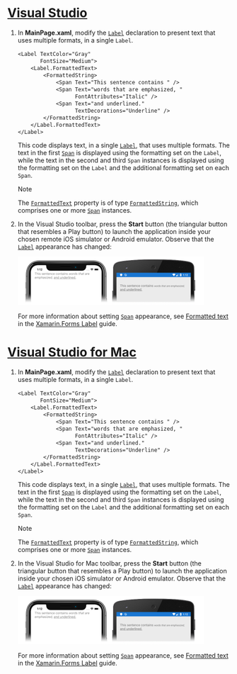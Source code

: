 # [Visual Studio](#tab/vswin)

1. In **MainPage.xaml**, modify the [`Label`](xref:Xamarin.Forms.Label) declaration to present text that uses multiple formats, in a single `Label`.

    ```xaml
    <Label TextColor="Gray"
           FontSize="Medium">
        <Label.FormattedText>
            <FormattedString>
                <Span Text="This sentence contains " />
                <Span Text="words that are emphasized, "
                      FontAttributes="Italic" />
                <Span Text="and underlined."
                      TextDecorations="Underline" />
            </FormattedString>
        </Label.FormattedText>
    </Label>
    ```

    This code displays text, in a single [`Label`](xref:Xamarin.Forms.Label), that uses multiple formats. The text in the first [`Span`](xref:Xamarin.Forms.Span) is displayed using the formatting set on the `Label`, while the text in the second and third `Span` instances is displayed using the formatting set on the `Label` and the additional formatting set on each `Span`.

    > [!NOTE]
    > The [`FormattedText`](xref:Xamarin.Forms.Label.FormattedText) property is of type [`FormattedString`](xref:Xamarin.Forms.FormattedString), which comprises one or more [`Span`](xref:Xamarin.Forms.Span) instances.

1. In the Visual Studio toolbar, press the **Start** button (the triangular button that resembles a Play button) to launch the application inside your chosen remote iOS simulator or Android emulator. Observe that the [`Label`](xref:Xamarin.Forms.Label) appearance has changed:

    [![Screenshot of a Label displaying formatted text, on iOS and Android](../images/label-formatted-text.png "Label with formatted text")](../images/label-formatted-text-large.png#lightbox "Label with formatted text")

    For more information about setting [`Span`](xref:Xamarin.Forms.Span) appearance, see [Formatted text](~/xamarin-forms/user-interface/text/label.md#formatted-text) in the [Xamarin.Forms Label](~/xamarin-forms/user-interface/text/label.md) guide.

# [Visual Studio for Mac](#tab/vsmac)

1. In **MainPage.xaml**, modify the [`Label`](xref:Xamarin.Forms.Label) declaration to present text that uses multiple formats, in a single `Label`.

    ```xaml
    <Label TextColor="Gray"
           FontSize="Medium">
        <Label.FormattedText>
            <FormattedString>
                <Span Text="This sentence contains " />
                <Span Text="words that are emphasized, "
                      FontAttributes="Italic" />
                <Span Text="and underlined."
                      TextDecorations="Underline" />
            </FormattedString>
        </Label.FormattedText>
    </Label>
    ```

    This code displays text, in a single [`Label`](xref:Xamarin.Forms.Label), that uses multiple formats. The text in the first [`Span`](xref:Xamarin.Forms.Span) is displayed using the formatting set on the `Label`, while the text in the second and third `Span` instances is displayed using the formatting set on the `Label` and the additional formatting set on each `Span`.

    > [!NOTE]
    > The [`FormattedText`](xref:Xamarin.Forms.Label.FormattedText) property is of type [`FormattedString`](xref:Xamarin.Forms.FormattedString), which comprises one or more [`Span`](xref:Xamarin.Forms.Span) instances.

1. In the Visual Studio for Mac toolbar, press the **Start** button (the triangular button that resembles a Play button) to launch the application inside your chosen iOS simulator or Android emulator. Observe that the [`Label`](xref:Xamarin.Forms.Label) appearance has changed:

    [![Screenshot of a Label displaying formatted text, on iOS and Android](../images/label-formatted-text.png "Label with formatted text")](../images/label-formatted-text-large.png#lightbox "Label with formatted text")

    For more information about setting [`Span`](xref:Xamarin.Forms.Span) appearance, see [Formatted text](~/xamarin-forms/user-interface/text/label.md#formatted-text) in the [Xamarin.Forms Label](~/xamarin-forms/user-interface/text/label.md) guide.
